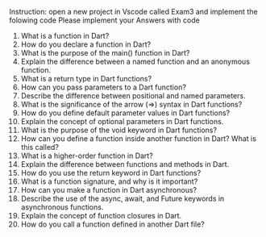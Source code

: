 Instruction: open a new project in Vscode called Exam3 and implement the folowing code
Please implement your Answers with code

1) What is a function in Dart?
2) How do you declare a function in Dart?
3) What is the purpose of the main() function in Dart?
4) Explain the difference between a named function and an anonymous function.
5) What is a return type in Dart functions?
6) How can you pass parameters to a Dart function?
7) Describe the difference between positional and named parameters.
8) What is the significance of the arrow (=>) syntax in Dart functions?
9) How do you define default parameter values in Dart functions?
10) Explain the concept of optional parameters in Dart functions.
11) What is the purpose of the void keyword in Dart functions?
12) How can you define a function inside another function in Dart? What is this called?
13) What is a higher-order function in Dart?
14) Explain the difference between functions and methods in Dart.
15) How do you use the return keyword in Dart functions?
16) What is a function signature, and why is it important?
17) How can you make a function in Dart asynchronous?
18) Describe the use of the async, await, and Future keywords in asynchronous functions.
19) Explain the concept of function closures in Dart.
20) How do you call a function defined in another Dart file?
